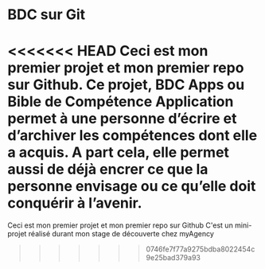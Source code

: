 # BDC sur Git

<<<<<<< HEAD
Ceci est mon premier projet et mon premier repo sur Github.
Ce projet, BDC Apps ou Bible de Compétence Application permet à une personne d’écrire et d’archiver les compétences dont elle a acquis.
A part cela, elle permet aussi de déjà encrer ce que la personne envisage ou ce qu’elle doit conquérir à l’avenir.
=======
Ceci est mon premier projet et mon premier repo sur Github
C'est un mini-projet réalisé durant mon stage de découverte chez myAgency
>>>>>>> 0746fe7f77a9275bdba8022454c9e25bad379a93
